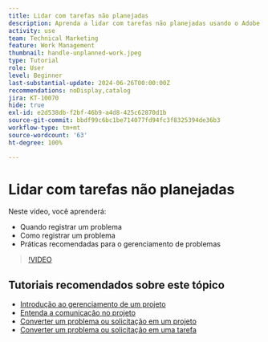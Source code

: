 ```yaml
---
title: Lidar com tarefas não planejadas
description: Aprenda a lidar com tarefas não planejadas usando o Adobe Workfront.
activity: use
team: Technical Marketing
feature: Work Management
thumbnail: handle-unplanned-work.jpeg
type: Tutorial
role: User
level: Beginner
last-substantial-update: 2024-06-26T00:00:00Z
recommendations: noDisplay,catalog
jira: KT-10070
hide: true
exl-id: e2d538db-f2bf-46b9-a4d8-425c62870d1b
source-git-commit: bbdf99c6bc1be714077fd94fc3f8325394de36b3
workflow-type: tm+mt
source-wordcount: '63'
ht-degree: 100%

---
```


# Lidar com tarefas não planejadas

Neste vídeo, você aprenderá:

* Quando registrar um problema
* Como registrar um problema
* Práticas recomendadas para o gerenciamento de problemas

>[!VIDEO](https://video.tv.adobe.com/v/3446571/?quality=12&learn=on&enablevpops=1&captions=por_br)

## Tutoriais recomendados sobre este tópico

* [Introdução ao gerenciamento de um projeto](/help/manage-work/projects/getting-started-manage-a-project.md)
* [Entenda a comunicação no projeto](/help/manage-work/projects/understand-project-communication.md)
* [Converter um problema ou solicitação em um projeto](/help/manage-work/issues-requests/create-a-project-from-a-request.md)
* [Converter um problema ou solicitação em uma tarefa](/help/manage-work/issues-requests/convert-issues-to-other-work-items.md)
